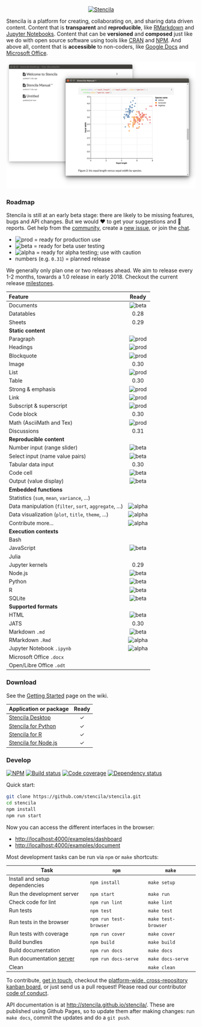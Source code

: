 <div align="center">
  <a href="https://stenci.la">
    <img src="https://raw.githubusercontent.com/stencila/stencila/master/images/logo-name.png" alt="Stencila">
  </a>
</div>

Stencila is a platform for creating, collaborating on, and sharing data driven content. Content that is **transparent** and **reproducible**, like [RMarkdown](https://github.com/rstudio/rmarkdown) and [Jupyter Notebooks](http://jupyter.org/). Content that can be **versioned** and **composed** just like we do with open source software using tools like [CRAN](https://cran.r-project.org/web/packages/available_packages_by_name.html) and [NPM](https://www.npmjs.com/). And above all, content that is **accessible** to non-coders, like [Google Docs](https://en.wikipedia.org/wiki/Google_Docs,_Sheets_and_Slides) and [Microsoft Office](https://en.wikipedia.org/wiki/Microsoft_Office).

![](https://raw.githubusercontent.com/stencila/stencila/master/images/screenshot.png)

### Roadmap

Stencila is still at an early beta stage: there are likely to be missing features, bugs and API changes. But we would :heart: to get your suggestions and :bug: reports. Get help from the [community](https://community.stenci.la), create a [new issue](https://github.com/stencila/stencila/issues/new), or join the [chat](https://gitter.im/stencila/stencila).

- ![prod](https://img.shields.io/badge/status-prod-green.svg) = ready for production use
- ![beta](https://img.shields.io/badge/status-beta-yellow.svg) = ready for beta user testing
- ![alpha](https://img.shields.io/badge/status-alpha-red.svg) = ready for alpha testing; use with caution
- numbers (e.g. `0.31`) = planned release

We generally only plan one or two releases ahead. We aim to release every 1-2 months, towards a 1.0 release in early 2018. Checkout the current release [milestones](https://github.com/stencila/stencila/milestones).

Feature                                | Ready
:------------------------------------- | :------------:
Documents                              | ![beta](https://img.shields.io/badge/status-beta-yellow.svg)
Datatables                             | 0.28
Sheets                                 | 0.29
**Static content**                     |
Paragraph                              | ![prod](https://img.shields.io/badge/status-prod-green.svg)
Headings                               | ![prod](https://img.shields.io/badge/status-prod-green.svg)
Blockquote                             | ![prod](https://img.shields.io/badge/status-prod-green.svg)
Image                                  | 0.30
List                                   | ![prod](https://img.shields.io/badge/status-prod-green.svg)
Table                                  | 0.30
Strong & emphasis                      | ![prod](https://img.shields.io/badge/status-prod-green.svg)
Link                                   | ![prod](https://img.shields.io/badge/status-prod-green.svg)
Subscript & superscript                | ![prod](https://img.shields.io/badge/status-prod-green.svg)
Code block                             | 0.30
Math (AsciiMath and Tex)               | ![prod](https://img.shields.io/badge/status-prod-green.svg)
Discussions                            | 0.31
**Reproducible content**               |
Number input (range slider)            | ![beta](https://img.shields.io/badge/status-beta-yellow.svg)
Select input (name value pairs)        | ![beta](https://img.shields.io/badge/status-beta-yellow.svg)
Tabular data input                     | 0.30
Code cell                              | ![beta](https://img.shields.io/badge/status-beta-yellow.svg)
Output (value display)                 | ![beta](https://img.shields.io/badge/status-beta-yellow.svg)
**Embedded functions**                                   |
Statistics (`sum`, `mean`, `variance`, ...)              | 
Data manipulation (`filter`, `sort`, `aggregate`, ...)   | ![alpha](https://img.shields.io/badge/status-alpha-red.svg)
Data visualization (`plot`, `title`, `theme`, ...)       | ![alpha](https://img.shields.io/badge/status-alpha-red.svg)
Contribute more...                                       | ![alpha](https://img.shields.io/badge/status-alpha-red.svg)
**Execution contexts**                 |
Bash                                   |
JavaScript                             | ![beta](https://img.shields.io/badge/status-beta-yellow.svg)
Julia                                  | 
Jupyter kernels                        | 0.29
Node.js                                | ![beta](https://img.shields.io/badge/status-beta-yellow.svg)
Python                                 | ![beta](https://img.shields.io/badge/status-beta-yellow.svg)
R                                      | ![beta](https://img.shields.io/badge/status-beta-yellow.svg)
SQLite                                 | ![beta](https://img.shields.io/badge/status-beta-yellow.svg)
**Supported formats**                  |
HTML                                   | ![beta](https://img.shields.io/badge/status-beta-yellow.svg)
JATS                                   | 0.30
Markdown `.md`                         | ![beta](https://img.shields.io/badge/status-beta-yellow.svg)
RMarkdown `.Rmd`                       | ![alpha](https://img.shields.io/badge/status-alpha-red.svg)
Jupyter Notebook `.ipynb`              | ![alpha](https://img.shields.io/badge/status-alpha-red.svg)
Microsoft Office `.docx`               | 
Open/Libre Office `.odt`               | 

### Download

See the [Getting Started](https://github.com/stencila/stencila/wiki/Getting-started) page on the wiki.

Application or package                                                                                          | Ready
:-------------------------------------------------------------------------------------------------------------- | :------------:
[Stencila Desktop](https://github.com/stencila/desktop/releases)                                                | ✓
[Stencila for Python](https://github.com/stencila/py#readme)                                                    | ✓
[Stencila for R](https://github.com/stencila/r#readme)                                                          | ✓
[Stencila for Node.js](https://github.com/stencila/node#readme)                                                 | ✓

### Develop

[![NPM](http://img.shields.io/npm/v/stencila.svg?style=flat)](https://www.npmjs.com/package/stencila)
[![Build status](https://travis-ci.org/stencila/stencila.svg?branch=master)](https://travis-ci.org/stencila/stencila)
[![Code coverage](https://codecov.io/gh/stencila/stencila/branch/master/graph/badge.svg)](https://codecov.io/gh/stencila/stencila)
[![Dependency status](https://david-dm.org/stencila/stencila.svg)](https://david-dm.org/stencila/stencila)

Quick start:

```bash
git clone https://github.com/stencila/stencila.git
cd stencila
npm install
npm run start
```

Now you can access the different interfaces in the browser:

- [http://localhost:4000/examples/dashboard](http://localhost:4000/examples/dashboard)
- [http://localhost:4000/examples/document](http://localhost:4000/examples/document)

Most development tasks can be run  via `npm` or `make` shortcuts:

Task                                                    |`npm`                  | `make`          |
------------------------------------------------------- |-----------------------|-----------------|    
Install and setup dependencies                          | `npm install`         | `make setup`
Run the development server                              | `npm start`           | `make run`
Check code for lint                                     | `npm run lint`        | `make lint`
Run tests                                               | `npm test`            | `make test`
Run tests in the browser                                | `npm run test-browser`| `make test-browser`
Run tests with coverage                                 | `npm run cover`       | `make cover`
Build bundles                                           | `npm build`           | `make build`
Build documentation                                     | `npm run docs`        | `make docs`
Run documentation [server](http://localhost:4001/)      | `npm run docs-serve`  | `make docs-serve`
Clean                                                   |                       | `make clean`

To contribute, [get in touch](https://gitter.im/stencila/stencila), checkout the [platform-wide, cross-repository kanban board](https://github.com/orgs/stencila/projects/1), or just send us a pull request! Please read our contributor [code of conduct](CONDUCT.md).

API documentation is at http://stencila.github.io/stencila/. These are published using Github Pages, so to update them after making changes: run `make docs`, commit the updates and do a `git push`.
